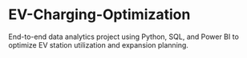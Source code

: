 # EV-Charging-Optimization
End-to-end data analytics project using Python, SQL, and Power BI to optimize EV station utilization and expansion planning.
